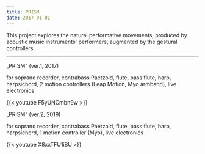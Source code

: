 ```yaml
---
title: PRISM
date: 2017-01-01
---
```


This project explores the natural performative movements, produced by acoustic music instruments' performers, augmented by the gestural controllers.

---

„PRISM“ (ver.1, 2017) 

for soprano recorder, contrabass Paetzold, 
flute, bass flute, harp, harpsichord, 2 motion controllers
(Leap Motion, Myo armband), live electronics

{{< youtube F5yUNCmbn9w >}}

„PRISM“ (ver.2, 2019) 

for soprano recorder, contrabass Paetzold, 
flute, bass flute, harp, harpsichord, 
1 motion controller (Myo), live electronics

{{< youtube X8xxTFU1iBU >}}